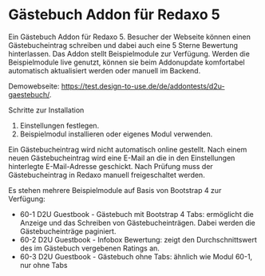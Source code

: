 # Gästebuch Addon für Redaxo 5

Ein Gästebuch Addon für Redaxo 5. Besucher der Webseite können einen Gästebucheintrag schreiben und dabei auch eine 5 Sterne Bewertung hinterlassen. Das Addon stellt Beispielmodule zur Verfügung. Werden die Beispielmodule live genutzt, können sie beim Addonupdate komfortabel automatisch aktualisiert werden oder manuell im Backend.

Demowebseite: <https://test.design-to-use.de/de/addontests/d2u-gaestebuch/>.

Schritte zur Installation

1. Einstellungen festlegen.
2. Beispielmodul installieren oder eigenes Modul verwenden.

Ein Gästebucheintrag wird nicht automatisch online gestellt. Nach einem neuen Gästebucheintrag wird eine E-Mail an die in den Einstellungen hinterlegte E-Mail-Adresse geschickt. Nach Prüfung muss der Gästebucheintrag in Redaxo manuell freigeschaltet werden.

Es stehen mehrere Beispielmodule auf Basis von Bootstrap 4 zur Verfügung:

- 60-1 D2U Guestbook - Gästebuch mit Bootstrap 4 Tabs: ermöglicht die Anzeige und das Schreiben von Gästebucheinträgen. Dabei werden die Gästebucheinträge paginiert.
- 60-2 D2U Guestbook - Infobox Bewertung: zeigt den Durchschnittswert des im Gästebuch vergebenen Ratings an.
- 60-3 D2U Guestbook - Gästebuch ohne Tabs: ähnlich wie Modul 60-1, nur ohne Tabs
